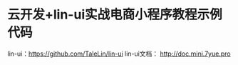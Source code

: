# 云开发+lin-ui实战电商小程序教程示例代码

lin-ui：https://github.com/TaleLin/lin-ui
lin-ui文档： http://doc.mini.7yue.pro
